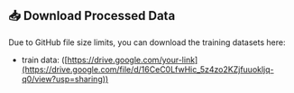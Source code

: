 ## 📥 Download Processed Data

Due to GitHub file size limits, you can download the training datasets here:

- train data: ([https://drive.google.com/your-link](https://drive.google.com/file/d/16CeC0LfwHic_5z4zo2KZjfuuokljq-q0/view?usp=sharing))

